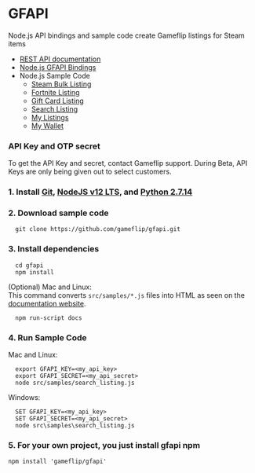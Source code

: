 # GFAPI

Node.js API bindings and sample code create Gameflip listings for Steam items
* [REST API documentation](https://gameflip.github.io/gfapi)
* [Node.js GFAPI Bindings](https://gameflip.github.io/gfapi/gfapi/0.1.1/GfApi.html)
* Node.js Sample Code
  * [Steam Bulk Listing](https://gameflip.github.io/gfapi/samples/bulk_listing.html)
  * [Fortnite Listing](https://gameflip.github.io/gfapi/samples/rl_listing.html)
  * [Gift Card Listing](https://gameflip.github.io/gfapi/samples/giftcard_listing.html)
  * [Search Listing](https://gameflip.github.io/gfapi/samples/search_listing.html)
  * [My Listings](https://gameflip.github.io/gfapi/samples/my_listings.html)
  * [My Wallet](https://gameflip.github.io/gfapi/samples/my_wallet.html)

### API Key and OTP secret

To get the API Key and secret, contact Gameflip support.
During Beta, API Keys are only being given out to select customers.

### 1. Install [Git](https://git-scm.com/downloads), [NodeJS v12 LTS](https://nodejs.org), and [Python 2.7.14](https://www.python.org/downloads/release/python-2714/)

### 2. Download sample code
```
  git clone https://github.com/gameflip/gfapi.git
```

### 3. Install dependencies
```
  cd gfapi
  npm install
```

(Optional) Mac and Linux:  
This command converts `src/samples/*.js` files into HTML as seen on the [documentation website](https://gameflip.github.io/gfapi/samples/search_listing.html).
```
  npm run-script docs
```

### 4. Run Sample Code
Mac and Linux:
```
  export GFAPI_KEY=<my_api_key>
  export GFAPI_SECRET=<my_api_secret>
  node src/samples/search_listing.js
```
Windows:
```
  SET GFAPI_KEY=<my_api_key>
  SET GFAPI_SECRET=<my_api_secret>
  node src\samples\search_listing.js
```

### 5. For your own project, you just install gfapi npm
```
npm install 'gameflip/gfapi'
```

